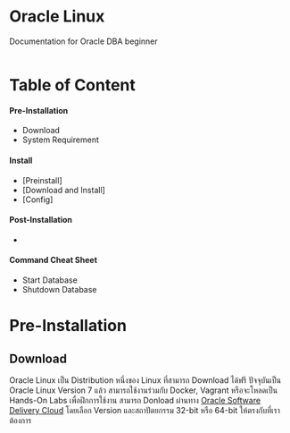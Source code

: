 ﻿# Oracle Linux
Documentation for Oracle DBA beginner
```bash

```

# Table of Content
#### Pre-Installation
* Download
* System Requirement

#### Install
* [Preinstall]
* [Download and Install]
* [Config]

#### Post-Installation
* 

#### Command Cheat Sheet
* Start Database
* Shutdown Database

# Pre-Installation

## Download

Oracle Linux เป็น Distribution หนึ่งของ Linux ที่สามารถ Download ได้ฟรี ปัจจุบันเป็น Oracle Linux Version 7 แล้ว สามารถใช้งานร่วมกับ Docker, Vagrant
หรือจะโหลดเป็น Hands-On Labs เพื่อฝึกการใช้งาน สามารถ Donload ผ่านทาง [Oracle Software Delivery Cloud](https://edelivery.oracle.com/osdc/faces/SoftwareDelivery)
โดยเลือก Version และสถาปัตยกรรม 32-bit หรือ 64-bit ให้ตรงกับที่เราต้องการ
